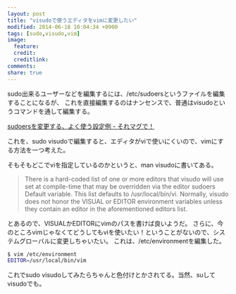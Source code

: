 ```yaml
---
layout: post
title: "visudoで使うエディタをvimに変更したい"
modified: 2014-06-18 10:04:34 +0900
tags: [sudo,visudo,vim]
image:
  feature: 
  credit: 
  creditlink: 
comments: 
share: true
---
```

sudo出来るユーザーなどを編集するには、/etc/sudoersというファイルを編集することになるが、
これを直接編集するのはナンセンスで、普通はvisudoというコマンドを通して編集する。

[sudoersを変更する、よく使う設定例 - それマグで！](http://takuya-1st.hatenablog.jp/entry/20090806/1249554458)

これを、sudo visudoで編集すると、エディタがviで使いにくいので、vimにする方法を一つ考えた。

そもそもどこでviを指定しているのかというと、man visudoに書いてある。

> There is a hard-coded list of one or more editors that visudo will use set at compile-time that may be overridden
     via the editor sudoers Default variable.  This list defaults to /usr/local/bin/vi.  Normally, visudo does not
     honor the VISUAL or EDITOR environment variables unless they contain an editor in the aforementioned editors list.

とあるので、VISUALかEDITORにvimのパスを書けば良いようだ。
さらに、今のところvimじゃなくてどうしてもviを使いたい！ということがないので、システムグローバルに変更しちゃいたい。
これは、/etc/environmentを編集した。

~~~ bash
$ vim /etc/environment
EDITOR=/usr/local/bin/vim
~~~

これでsudo visudoしてみたらちゃんと色付けとかされてる。当然、suしてvisudoでも。


